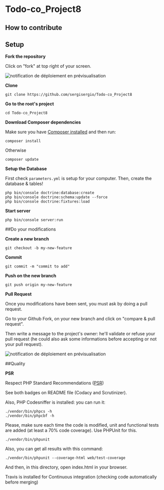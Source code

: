# Todo-co_Project8

## How to contribute

## Setup
**Fork the repository**

Click on "fork" at top right of your screen.

![notification de déploiement en prévisualisation](https://user.oc-static.com/upload/2016/09/19/14742902701046_fork_project.png)

**Clone**

```
git clone https://github.com/sergisergio/Todo-co_Project8
```
**Go to the root's project**

```
cd Todo-co_Project8
```

**Download Composer dependencies**

Make sure you have [Composer installed](https://getcomposer.org/download/)
and then run:

```
composer install
```

Otherwise

```
composer update
```

**Setup the Database**

First check `parameters.yml` is setup for your computer. Then, create
the database & tables!

```
php bin/console doctrine:database:create
php bin/console doctrine:schema:update --force
php bin/console doctrine:fixtures:load
```

**Start server**

```
php bin/console server:run
```

##Do your modifications

**Create a new branch**

```
git checkout -b my-new-feature
```

**Commit**

```
git commit -m "commit to add"
```

**Push on the new branch**

```
git push origin my-new-feature
```

**Pull Request**

Once you modifications have been sent, you must ask by doing a pull request.

Go to your Github Fork, on your new branch and click on "compare & pull request".

Then write a message to the project's owner: he'll validate or refuse your pull request (he could also ask some informations before accepting or not your pull request).

![notification de déploiement en prévisualisation](https://user.oc-static.com/upload/2016/09/19/14742929911757_PR.png)

##Quality

**PSR**

Respect PHP Standard Recommendations ([PSR](https://www.php-fig.org/psr/))

See both badges on README file (Codacy and Scrutinizer).

Also, PHP Codesniffer is installed: you can run it:
```
./vendor/bin/phpcs -h
./vendor/bin/phpcbf -h
```

Please, make sure each time the code is modified, unit and functional tests are added (at least a 70% code coverage).
Use PHPUnit for this.
```
./vendor/bin/phpunit
```
Also, you can get all results with this command:
```
./vendor/bin/phpunit --coverage-html web/test-coverage
```
And then, in this directory, open index.html in your browser.

Travis is installed for Continuous integration (checking code automatically before merging)

